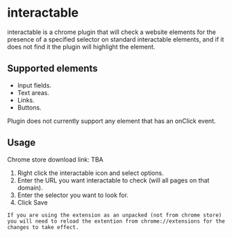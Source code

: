 # interactable
interactable is a chrome plugin that will check a website elements for the presence of a specified selector 
on standard interactable elements, and if it does not find it the plugin will highlight the element.

## Supported elements
* Input fields.
* Text areas.
* Links.
* Buttons.

Plugin does not currently support any element that has an onClick event.

## Usage

Chrome store download link: TBA

1. Right click the interactable icon and select options.
2. Enter the URL you want interactable to check (will all pages on that domain).
3. Enter the selector you want to look for.
4. Click Save

`If you are using the extension as an unpacked (not from chrome store) you will need to reload the extention from chrome://extensions for the changes to take effect.`



